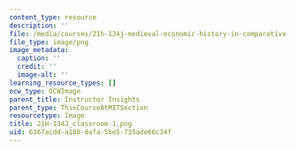 ```yaml
---
content_type: resource
description: ''
file: /media/courses/21h-134j-medieval-economic-history-in-comparative-perspective-spring-2012/6367acdda188dafa5be5735ade66c34f_21H-134J_classroom-1.png
file_type: image/png
image_metadata:
  caption: ''
  credit: ''
  image-alt: ''
learning_resource_types: []
ocw_type: OCWImage
parent_title: Instructor Insights
parent_type: ThisCourseAtMITSection
resourcetype: Image
title: 21H-134J_classroom-1.png
uid: 6367acdd-a188-dafa-5be5-735ade66c34f
---
```

